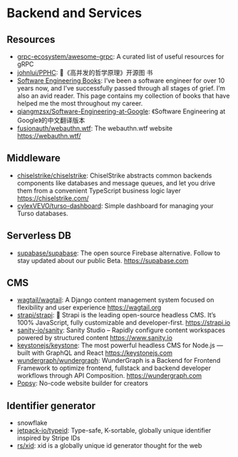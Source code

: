 # Backend and Services

## Resources

- [grpc-ecosystem/awesome-grpc](https://github.com/grpc-ecosystem/awesome-grpc):
  A curated list of useful resources for gRPC
- [johnlui/PPHC](https://github.com/johnlui/PPHC): 📙《高并发的哲学原理》开源图
  书
- [Software Engineering Books](https://software-engineering-books.com/): I’ve
  been a software engineer for over 10 years now, and I’ve successfully passed
  through all stages of grief. I’m also an avid reader. This page contains my
  collection of books that have helped me the most throughout my career.
- [qiangmzsx/Software-Engineering-at-Google](https://github.com/qiangmzsx/Software-Engineering-at-Google):
  《Software Engineering at Google》的中文翻译版本
- [fusionauth/webauthn.wtf](https://github.com/fusionauth/webauthn.wtf): The
  webauthn.wtf website <https://webauthn.wtf/>

## Middleware

- [chiselstrike/chiselstrike](https://github.com/chiselstrike/chiselstrike):
  ChiselStrike abstracts common backends components like databases and message
  queues, and let you drive them from a convenient TypeScript business logic
  layer <https://chiselstrike.com/>
- [cylexVEVO/turso-dashboard](https://github.com/cylexVEVO/turso-dashboard):
  Simple dashboard for managing your Turso databases.

## Serverless DB

- [supabase/supabase](https://github.com/supabase/supabase): The open source
  Firebase alternative. Follow to stay updated about our public Beta.
  <https://supabase.com>

## CMS

- [wagtail/wagtail](https://github.com/wagtail/wagtail): A Django content
  management system focused on flexibility and user experience
  <https://wagtail.org>
- [strapi/strapi](https://github.com/strapi/strapi): 🚀 Strapi is the leading
  open-source headless CMS. It’s 100% JavaScript, fully customizable and
  developer-first. <https://strapi.io>
- [sanity-io/sanity](https://github.com/sanity-io/sanity): Sanity Studio –
  Rapidly configure content workspaces powered by structured content
  <https://www.sanity.io>
- [keystonejs/keystone](https://github.com/keystonejs/keystone): The most
  powerful headless CMS for Node.js — built with GraphQL and React
  <https://keystonejs.com>
- [wundergraph/wundergraph](https://github.com/wundergraph/wundergraph):
  WunderGraph is a Backend for Frontend Framework to optimize frontend,
  fullstack and backend developer workflows through API Composition.
  <https://wundergraph.com>
- [Popsy](https://popsy.co/): No-code website builder for creators

## Identifier generator

- snowflake
- [jetpack-io/typeid](https://github.com/jetpack-io/typeid): Type-safe,
  K-sortable, globally unique identifier inspired by Stripe IDs
- [rs/xid](https://github.com/rs/xid): xid is a globally unique id generator
  thought for the web
